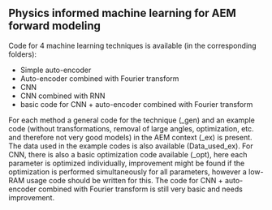 ## Physics informed machine learning for AEM forward modeling

Code for 4 machine learning techniques is available (in the corresponding folders):
- Simple auto-encoder
- Auto-encoder combined with Fourier transform
- CNN
- CNN combined with RNN
- basic code for CNN + auto-encoder combined with Fourier transform

For each method a general code for the technique (_gen) and an example code (without transformations, removal of large angles, optimization, etc. and therefore not very good models) in the AEM context (_ex) is present.
The data used in the example codes is also available (Data_used_ex).
For CNN, there is also a basic optimization code available (_opt), here each parameter is optimized individually, improvement might be found if the optimization is performed simultaneously for all parameters, however a low-RAM usage code should be written for this.
The code for CNN + auto-encoder combined with Fourier transform is still very basic and needs improvement.
